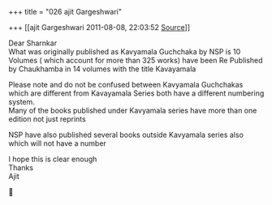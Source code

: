 +++
title = "026 ajit Gargeshwari"

+++
[[ajit Gargeshwari	2011-08-08, 22:03:52 [Source](https://groups.google.com/g/samskrita/c/7wAzezJqqEc)]]



Dear Sharnkar  
What was originally published as Kavyamala Guchchaka by NSP is 10 Volumes ( which account for more than 325 works) have been Re Published by Chaukhamba in 14 volumes with the title Kavayamala  
  
Please note and do not be confused between Kavyamala Guchchakas which are different from Kavayamala Series both have a different numbering system.  
Many of the books published under Kavyamala series have more than one edition not just reprints  
  
NSP have also published several books outside Kavyamala series also which will not have a number  
  
I hope this is clear enough  
Thanks  
Ajit



